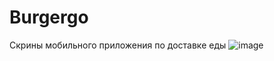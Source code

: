 # Burgergo
Скрины мобильного приложения по доставке еды
![image](https://github.com/user-attachments/assets/81b0e4e1-7db1-4315-bb14-16e4c3e567ea)
